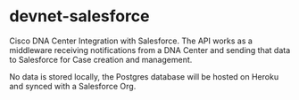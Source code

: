 # devnet-salesforce
Cisco DNA Center Integration with Salesforce. The API works as a middleware receiving notifications from a DNA Center and sending that data to Salesforce for Case creation and management.

No data is stored locally, the Postgres database will be hosted on Heroku and synced with a Salesforce Org. 
